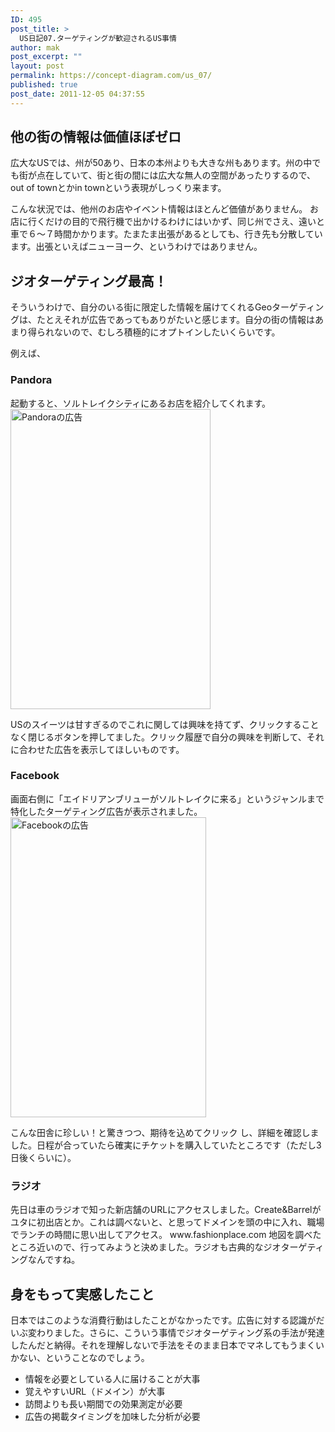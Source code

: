 ```yaml
---
ID: 495
post_title: >
  US日記07.ターゲティングが歓迎されるUS事情
author: mak
post_excerpt: ""
layout: post
permalink: https://concept-diagram.com/us_07/
published: true
post_date: 2011-12-05 04:37:55
---
```

<h2>他の街の情報は価値ほぼゼロ</h2>
広大なUSでは、州が50あり、日本の本州よりも大きな州もあります。州の中でも街が点在していて、街と街の間には広大な無人の空間があったりするので、out of townとかin townという表現がしっくり来ます。

こんな状況では、他州のお店やイベント情報はほとんど価値がありません。
お店に行くだけの目的で飛行機で出かけるわけにはいかず、同じ州でさえ、遠いと車で６～７時間かかります。たまたま出張があるとしても、行き先も分散しています。出張といえばニューヨーク、というわけではありません。
<h2>ジオターゲティング最高！</h2>
そういうわけで、自分のいる街に限定した情報を届けてくれるGeoターゲティングは、たとえそれが広告であってもありがたいと感じます。自分の街の情報はあまり得られないので、むしろ積極的にオプトインしたいくらいです。

例えば、
<h3>Pandora</h3>
起動すると、ソルトレイクシティにあるお店を紹介してくれます。
<span class="img4cmsia" title="us2011/pandora-ad,320,480,,"><img src="http://www.penchan.com/mak/img/us2011/pandora-ad.png" alt="Pandoraの広告" width="320" height="480" /></span>

USのスイーツは甘すぎるのでこれに関しては興味を持てず、クリックすることなく閉じるボタンを押してました。クリック履歴で自分の興味を判断して、それに合わせた広告を表示してほしいものです。
<h3>Facebook</h3>
画面右側に「エイドリアンブリューがソルトレイクに来る」というジャンルまで特化したターゲティング広告が表示されました。
<span class="img4cmsia" title="us2011/fb-ad-adrian-brew,313,480,,"><img src="http://www.penchan.com/mak/img/us2011/fb-ad-adrian-brew.png" alt="Facebookの広告" width="313" height="480" /></span>

こんな田舎に珍しい！と驚きつつ、期待を込めてクリック し、詳細を確認しました。日程が合っていたら確実にチケットを購入していたところです（ただし3日後くらいに）。
<h3>ラジオ</h3>
先日は車のラジオで知った新店舗のURLにアクセスしました。Create&amp;Barrelがユタに初出店とか。これは調べないと、と思ってドメインを頭の中に入れ、職場でランチの時間に思い出してアクセス。
www.fashionplace.com
地図を調べたところ近いので、行ってみようと決めました。ラジオも古典的なジオターゲティングなんですね。
<h2>身をもって実感したこと</h2>
日本ではこのような消費行動はしたことがなかったです。広告に対する認識がだいぶ変わりました。さらに、こういう事情でジオターゲティング系の手法が発達したんだと納得。それを理解しないで手法をそのまま日本でマネしてもうまくいかない、ということなのでしょう。
<ul>
 	<li>情報を必要としている人に届けることが大事</li>
 	<li>覚えやすいURL（ドメイン）が大事</li>
 	<li>訪問よりも長い期間での効果測定が必要</li>
 	<li>広告の掲載タイミングを加味した分析が必要</li>
</ul>